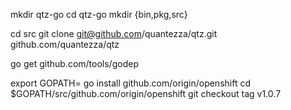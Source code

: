 mkdir qtz-go
cd qtz-go
mkdir {bin,pkg,src}

cd src
git clone git@github.com/quantezza/qtz.git github.com/quantezza/qtz

go get github.com/tools/godep

export GOPATH=
go install github.com/origin/openshift
cd $GOPATH/src/github.com/origin/openshift
git checkout tag v1.0.7
